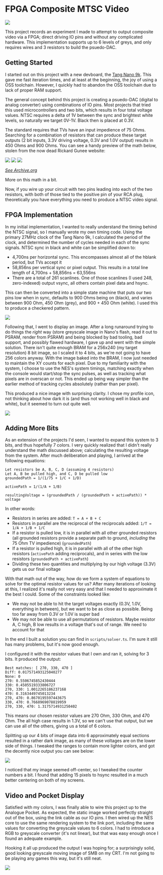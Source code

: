 # FPGA Composite MTSC Video

![](../assets/nesdisplay.png)

This project records an experiment I made to attempt to output composite video via a FPGA; direct driving IO pins and without any complicated hardware. This implementation supports up to 6 levels of greys, and only requires wires and 3 resistors to build the psuedo-DAC.

## Getting Started

I started out on this project with a new devboard, the [Tang Nano 9k](https://wiki.sipeed.com/hardware/en/tang/Tang-Nano-9K/Nano-9K.html). This gave me fast iteration times, and at least at the beginning, the joy of using a OSS toolchain. However, I quickly had to abandon the OSS toolchain due to lack of proper RAM support.

The general concept behind this project is creating a psuedo-DAC (digital to analog converter) using combinations of IO pins. Most projects that tried this used microcontrollers and two bits, which results in four total voltage values. NTSC requires a delta of 1V between the sync and brightest white levels, so naturally we target 0V-1V. Black then is placed at 0.3V.

The standard requires that TVs have an input impedience of 75 Ohms. Searching for a combination of resistors that can produce these target outputs (2 bit inputs, 3.3V driving voltage, 0.3V and 1.0V output) results in 450 Ohms and 900 Ohms. You can see a handy preview of the math below, stolen from the now dead Rickard Gunee website:

![](../assets/black2bit.png)
![](../assets/grey2bit.png)
![](../assets/white2bit.png)

_[See Archive.org](https://web.archive.org/web/20181001053135/http://www.rickard.gunee.com/projects/video/pic/howto.php)_

More on this math in a bit.

Now, if you wire up your circuit with two pins leading into each of the two resistors, with both of those tied to the positive pin of your RCA plug, theoretically you have everything you need to produce a NTSC video signal.

## FPGA Implementation

In my initial implementation, I wanted to really understand the timing behind the NTSC signal, so I manually wrote my own timing code. Using the primary 27MHz clock of the Tang Nano 9k, I calculated the period of the clock, and determined the number of cycles needed in each of the sync signals. NTSC sync in black and white can be simplified down to:

* 4,700ns per horizontal sync. This encompasses almost all of the hblank period, but TVs accept it
* 58,856ns per vertical sync or pixel output. This results in a total line length of 4,700ns + 58,856ns = 63,556ns
* There are a total of 261 scanlines. One of those scanlines (I used 248, zero-indexed) output vsync, all others contain pixel data and hsync.

This can then be converted into a simple state machine that puts our two pins low when in sync, defaults to 900 Ohms being on (black), and varies between 900 Ohm, 450 Ohm (grey), and 900 + 450 Ohm (white). I used this to produce a checkered pattern.

![](../assets/checkereddisplay.png)

Following that, I went to display an image. After a long runaround trying to do things the _right_ way (store greyscale image in Nano's flash, read it out to PSRAM, render from PSRAM) and being blocked by bad tooling, bad support, and possibly flawed hardware, I gave up and went with the simple solution. There isn't quite enough BRAM for a 256x240 (my target resolution) 8 bit image, so I scaled it to 4 bits, as we're not going to have 256 colors anyway. With the image baked into the BRAM, I now just needed to maintain the XY counts for each pixel. Due to my familiarity with the system, I choose to use the NES's system timings, matching exactly when the console would start/stop the sync pulses, as well as tracking what pixels are in overscan or not. This ended up being way simpler than the earlier method of tracking cycles absolutely (rather than per pixel).

This produced a nice image with surprising clarity. I chose my profile icon, not thinking about how dark it is (and thus not working well in black and white), but it seemed to turn out quite well.

![](../assets/nabla2bit.png)

## Adding More Bits

As an extension of the projects I'd seen, I wanted to expand this system to 3 bits, and thus hopefully 7 colors. I very quickly realized that I didn't really understand the math discussed above; calculating the resulting voltage from the system. After much deliberation and playing, I arrived at the following equations:

```
Let resistors be A, B, C, D (assuming 4 resistors)
Let A, B be pulled high, and C, D be pulled low
groundedPath = 1/(1/75 + 1/C + 1/D)

activePath = 1/(1/A + 1/B)

resultingVoltage = (groundedPath / (groundedPath + activePath)) * voltage
```

In other words:

* Resistors in series are added: `T = A + B + C`
* Resistors in parallel are the reciprocal of the reciprocals added: `1/T = 1/A + 1/B + 1/C`
* If a resistor is pulled low, it is in parallel with all other grounded resistors (all grounded resistors provide a separate path to ground, _including_ the 75 Ohm TV impedience) (`groundedPath`)
* If a resistor is pulled high, it is in parallel with all of the other high resistors (`activePath` adding reciprocals), and in series with the low resistors (`groundedPath + activePath`)
* Dividing these two quantities and multiplying by our high voltage (3.3V) gets us our final voltage

With that math out of the way, how do we form a system of equations to solve for the optimal resistor values for us? After many iterations of looking at this, I realized it's really not very easy and that I needed to approximate it the best I could. Some of the constraints looked like:

* We may not be able to hit the target voltages exactly (0.3V, 1.0V, everything in between), but we want to be as close as possible. Being too far away from 0.3V or 1.0V is super bad
* We may not be able to use all permutations of resistors. Maybe resistor A, C high, B low results in a voltage that's out of range. We need to account for that

In the end I built a solution you can find in `scripts/solver.ts`. I'm sure it still has many problems, but it's now good enough.

I configured it with the resistor values that I own and ran it, solving for 3 bits. It produced the output:

```
Best matches: [ 270, 330, 470 ]
Diff: 0.017571493125040277
None: 0
270: 0.5506745852430444
330: 0.4505519333806727
270, 330: 1.0012265186237168
470: 0.3163449745013234
270, 470: 0.8670195597443675
330, 470: 0.7668969078819959
270, 330, 470: 1.3175714931250402
```

This means our chosen resistor values are 270 Ohm, 330 Ohm, and 470 Ohm. The all high case results in 1.3V, so we can't use that output, but we can use all of the others, giving us a total of 6 colors.

Splitting up our 4 bits of image data into 6 approximately equal sections resulted in a rather dark image, as many of these voltages are on the lower side of things. I tweaked the ranges to contain more lighter colors, and got the decently nice output you can see below:

![](../assets/nabla3bit.png)

I noticed that my image seemed off-center, so I tweaked the counter numbers a bit. I found that adding 15 pixels to hsync resulted in a much better centering on both of my screens.

## Video and Pocket Display

Satisfied with my colors, I was finally able to wire this project up to the Analogue Pocket. As expected, the static image worked perfectly straight out of the box, using the link cable as our IO pins. I then wired up the NES core to use the same rendering system to the link port, including the same values for converting the greyscale values to 6 colors. I had to introduce a RGB to greyscale converter (it's not linear), but that was easy enough once I found an adequate example.

Hooking it all up produced the output I was hoping for; a surprisingly solid, good looking greyscale moving image of SMB on my CRT. I'm not going to be playing any games this way, but it's still neat.

![](../assets/nesdisplay.png)